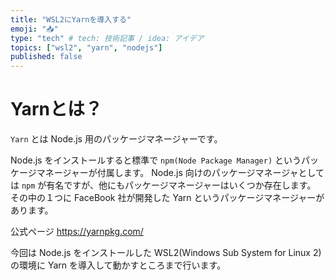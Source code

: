 ```yaml
---
title: "WSL2にYarnを導入する"
emoji: "📥"
type: "tech" # tech: 技術記事 / idea: アイデア
topics: ["wsl2", "yarn", "nodejs"]
published: false
---
```


# Yarnとは？

`Yarn` とは Node.js 用のパッケージマネージャーです。

Node.js をインストールすると標準で `npm(Node Package Manager)` というパッケージマネージャーが付属します。
Node.js 向けのパッケージマネージャとしては `npm` が有名ですが、他にもパッケージマネージャーはいくつか存在します。
その中の１つに FaceBook 社が開発した Yarn というパッケージマネージャーがあります。

公式ページ
https://yarnpkg.com/

今回は Node.js をインストールした WSL2(Windows Sub System for Linux 2)の環境に Yarn を導入して動かすところまで行います。